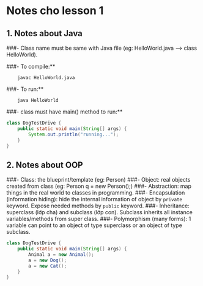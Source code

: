 # Notes cho lesson 1

## 1. Notes about Java
###- Class name must be same with Java file (eg: HelloWorld.java --> class HelloWorld).

###- To compile:**
```
    javac HelloWorld.java 
```

###- To run:**
```
    java HelloWorld 
```
###- class must have main() method to run:**
```java
class DogTestDrive {
    public static void main(String[] args) {
        System.out.println("running...");
    }
}
```

## 2. Notes about OOP
###- Class: the blueprint/template (eg: Person)
###- Object: real objects created from class (eg: Person q = new Person();)
###- Abstraction: map things in the real world to classes in programming.
###- Encapsulation (information hiding): hide the internal information of object by ```private``` keyword. Expose needed methods by ```public``` keyword.
###- Inheritance: superclass (lớp cha) and subclass (lớp con). Subclass inherits all instance variables/methods from super class.
###- Polymorphism (many forms): 1 variable can point to an object of type superclass or an object of type subclass.
```java
class DogTestDrive {
    public static void main(String[] args) {
        Animal a = new Animal();
        a = new Dog();
        a = new Cat();
    }
}
```
